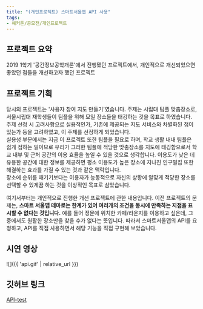 ```yaml
---
title: "(개인프로젝트) 스마트서울맵 API 사용"
tags:
- 해커톤/공모전/개인프로젝트
---
```


## 프로젝트 요약
2019 1학기 '공간정보공학개론'에서 진행됐던 프로젝트에서, 개인적으로 개선되었으면 좋았던 점들을 개선하고자 했던 프로젝트
## 프로젝트 기획
당시의 프로젝트는 '사용자 참여 지도 만들기'였습니다. 주제는 시립대 팀플 맞춤장소로, 서울시립대 재학생들이 팀플을 위해 모일 장소들을 태깅하는 것을 목표로 하였습니다. 주제 선정 시 고려사항으로 실용적인가, 기존에 제공되는 지도 서비스와 차별화된 점이 있는가 등을 고려하였고, 이 주제를 선정하게 되었습니다.   
실용성 부문에서는 지금 이 프로젝트 또한 팀플을 필요로 하며, 학교 생활 내내 팀플은 쉽게 접하는 일이므로 우리가 그러한 팀플에 적당한 맞춤장소를 지도에 태깅함으로서 학교 내부 및 근처 공간의 이용 효율을 높일 수 있을 것으로 생각합니다. 이용도가 낮은 데 유용한 공간에 대한 정보를 제공하면 평소 이용도가 높은 장소에 지나친 인구밀집 또한 해결하는 효과를 가질 수 있는 것과 같은 맥락입니다.   
장소에 순위를 매기기보다는 이용자가 능동적으로 자신의 상황에 알맞게 적당한 장소를 선택할 수 있게끔 하는 것을 이상적인 목표로 삼았습니다.

여기서부터는 개인적으로 진행한 개선 프로젝트에 관한 내용입니다. 
이전 프로젝트의 문제는, **스마트 서울맵 테마로는 한계가 있어 여러개의 조건을 동시에 만족하는 지점을 표시할 수 없다는 것입니다.** 예를 들어 정문에 위치한 카페/라운지를 이용하고 싶은데, 그 중에서도 원활한 장소만을 찾을 수가 없다는 뜻입니다. 따라서 스마트서울맵의 API를 요청하고, API를 직접 사용하면서 해당 기능을 직접 구현해 보았습니다.  
## 시연 영상
![]({{ 'api.gif' | relative_url }})
## 깃허브 링크
[API-test](https://github.com/bmchun00/API-test)

